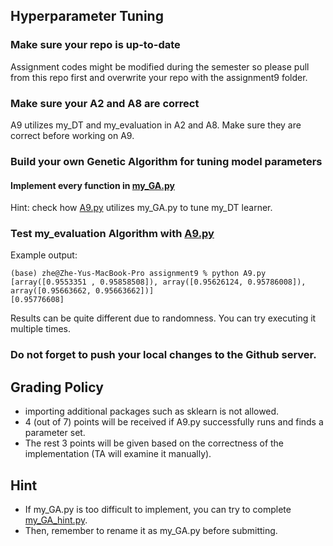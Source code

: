 ## Hyperparameter Tuning

### Make sure your repo is up-to-date

Assignment codes might be modified during the semester so please pull from this repo first and overwrite your repo with the assignment9 folder. 

### Make sure your A2 and A8 are correct

A9 utilizes my_DT and my_evaluation in A2 and A8. Make sure they are correct before working on A9.

### Build your own Genetic Algorithm for tuning model parameters

#### Implement every function in [my_GA.py](https://github.com/hil-se/fds/blob/master/assignments/assignment9/my_GA.py)
Hint: check how [A9.py](https://github.com/hil-se/fds/blob/master/assignments/assignment9/A9.py) utilizes my_GA.py to tune my_DT learner.

### Test my_evaluation Algorithm with [A9.py](https://github.com/hil-se/fds/blob/master/assignments/assignment9/A9.py)
Example output:
```
(base) zhe@Zhe-Yus-MacBook-Pro assignment9 % python A9.py
[array([0.9553351 , 0.95858508]), array([0.95626124, 0.95786008]), array([0.95663662, 0.95663662])]
[0.95776608]
```
Results can be quite different due to randomness. You can try executing it multiple times.

### Do not forget to push your local changes to the Github server.
 
## Grading Policy
 - importing additional packages such as sklearn is not allowed.
 - 4 (out of 7) points will be received if A9.py successfully runs and finds a parameter set.
 - The rest 3 points will be given based on the correctness of the implementation (TA will examine it manually).

## Hint
 - If my_GA.py is too difficult to implement, you can try to complete [my_GA_hint.py](https://github.com/hil-se/fds/blob/master/assignments/assignment9/my_GA_hint.py).
 - Then, remember to rename it as my_GA.py before submitting. 
 
 


